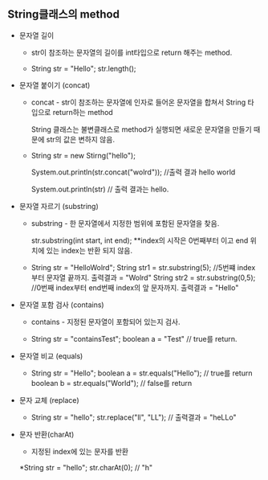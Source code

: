 ## String클래스의 method

- 문자열 길이
    * str이 참조하는 문자열의 길이를 int타입으로 return 해주는 method.
 
    
    * String str = "Hello";
        str.length();  
    
 - 문자열 붙이기 (concat)
    * concat - str이 참조하는 문자열에 인자로 들어온 문자열을 합쳐서 String 타입으로 return하는 method
       
       String 클래스는 불변클래스로 method가 실행되면 새로운 문자열을 만들기 때문에 str의 값은 변하지 않음. 
   
   
    * String str = new Stirng("hello");
 
        System.out.println(str.concat("wolrd")); //출력 결과 hello world
        
        System.out.println(str) // 출력 결과는 hello.
        
- 문자열 자르기 (substring)
     * substring - 한 문자열에서 지정한 범위에 포함된 문자열을 찾음.
     
        str.substring(int start, int end);  **index의 시작은 0번째부터 이고 end 위치에 있는 index는 반환 되지 않음.
        
        
    * String str = "HelloWolrd";
        String str1 = str.substring(5); //5번쨰 index부터 문자열 끝까지. 출력결과 = "Wolrd"
        String str2 = str.substring(0,5); //0번째 index부터 end번째 index의 앞 문자까지. 출력결과 = "Hello"

- 문자열 포함 검사 (contains)
    * contains - 지정된 문자열이 포함되어 있는지 검사.
    
       
    * String str = "containsTest";
        boolean a = "Test" // true를 return.
        
- 문자열 비교 (equals)
    
    
    * String str = "Hello";
        boolean a = str.equals("Hello");  // true를 return
        boolean b = str.equals("World");  // false를 return

- 문자 교체 (replace)
        
    
    * String str = "hello";
        str.replace("ll", "LL");  // 출력결과 = "heLLo"
        
- 문자 반환(charAt)
    * 지정된 index에 있는 문자를 반환
    
    
    *String str = "hello";
        str.charAt(0);   // "h"
      
    

